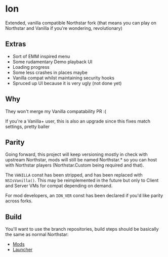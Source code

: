 # Ion

Extended, vanilla compatible Northstar fork (that means you can play on Northstar and Vanilla if you're wondering, revolutionary)

## Extras
* Sort of EMM inspired menu
* Some rudamentary Demo playback UI
* Loading progress
* Some less crashes in places maybe
* Vanilla compat whilst maintaining security hooks
* Spruced up UI because it is very ugly (not done yet)

## Why
They won't merge my Vanilla compatability PR :(

If you're a Vanilla+ user, this is also an upgrade since this fixes match settings, pretty baller

## Parity
Going forward, this project will keep versioning mostly in check with upstream Northstar, mods will still be named Northstar.* so you can host
with Northstar players (Northstar.Custom being required and that).

The `VANILLA` const has been stripped, and has been replaced with `NSIsVanilla()`. This may be reimplemented in the future but only to Client and Server VMs for compat depending on demand.

For mod developers, an `ION_VER` const has been declared if you'd like parity across forks.

## Build
You'll want to use the branch repositories, build steps should be basically the same as normal Northstar:
* [Mods](https://github.com/VITALISED/NorthstarMods/tree/ion)
* [Launcher](https://github.com/VITALISED/NorthstarLauncher/tree/ion)

